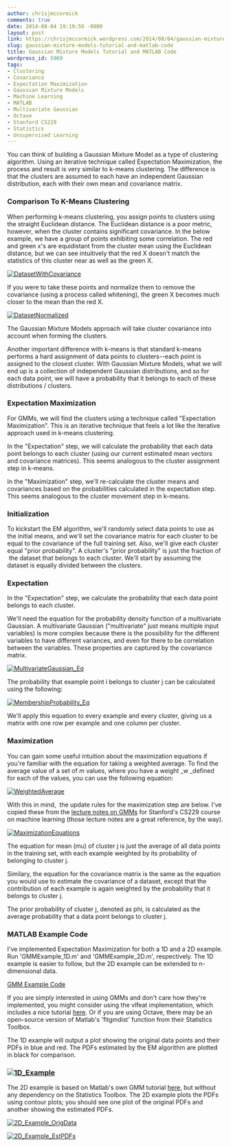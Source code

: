 ```yaml
---
author: chrisjmccormick
comments: true
date: 2014-08-04 19:19:59 -0800
layout: post
link: https://chrisjmccormick.wordpress.com/2014/08/04/gaussian-mixture-models-tutorial-and-matlab-code/
slug: gaussian-mixture-models-tutorial-and-matlab-code
title: Gaussian Mixture Models Tutorial and MATLAB Code
wordpress_id: 5969
tags:
- Clustering
- Covariance
- Expectation Maximization
- Gaussian Mixture Models
- Machine Learning
- MATLAB
- Multivariate Gaussian
- Octave
- Stanford CS229
- Statistics
- Unsupervised Learning
---
```


You can think of building a Gaussian Mixture Model as a type of clustering algorithm. Using an iterative technique called Expectation Maximization, the process and result is very similar to k-means clustering. The difference is that the clusters are assumed to each have an independent Gaussian distribution, each with their own mean and covariance matrix.


### Comparison To K-Means Clustering


When performing k-means clustering, you assign points to clusters using the straight Euclidean distance. The Euclidean distance is a poor metric, however, when the cluster contains significant covariance. In the below example, we have a group of points exhibiting some correlation. The red and green x's are equidistant from the cluster mean using the Euclidean distance, but we can see intuitively that the red X doesn't match the statistics of this cluster near as well as the green X.

[![DatasetWithCovariance](http://chrisjmccormick.files.wordpress.com/2014/07/datasetwithcovariance.png)](http://chrisjmccormick.files.wordpress.com/2014/07/datasetwithcovariance.png)

If you were to take these points and normalize them to remove the covariance (using a process called whitening), the green X becomes much closer to the mean than the red X.

[![DatasetNormalized](http://chrisjmccormick.files.wordpress.com/2014/07/datasetnormalized.png)](http://chrisjmccormick.files.wordpress.com/2014/07/datasetnormalized.png)

The Gaussian Mixture Models approach will take cluster covariance into account when forming the clusters.

Another important difference with k-means is that standard k-means performs a hard assignment of data points to clusters--each point is assigned to the closest cluster. With Gaussian Mixture Models, what we will end up is a collection of independent Gaussian distributions, and so for each data point, we will have a probability that it belongs to each of these distributions / clusters.


### Expectation Maximization


For GMMs, we will find the clusters using a technique called "Expectation Maximization". This is an iterative technique that feels a lot like the iterative approach used in k-means clustering.

In the "Expectation" step, we will calculate the probability that each data point belongs to each cluster (using our current estimated mean vectors and covariance matrices). This seems analogous to the cluster assignment step in k-means.

In the "Maximization" step, we'll re-calculate the cluster means and covariances based on the probabilities calculated in the expectation step. This seems analogous to the cluster movement step in k-means.


### Initialization


To kickstart the EM algorithm, we'll randomly select data points to use as the initial means, and we'll set the covariance matrix for each cluster to be equal to the covariance of the full training set. Also, we'll give each cluster equal "prior probability". A cluster's "prior probability" is just the fraction of  the dataset that belongs to each cluster. We'll start by assuming the dataset is equally divided between the clusters.


### Expectation


In the "Expectation" step, we calculate the probability that each data point belongs to each cluster.

We'll need the equation for the probability density function of a multivariate Gaussian. A multivariate Gaussian ("multivariate" just means multiple input variables) is more complex because there is the possibility for the different variables to have different variances, and even for there to be correlation between the variables. These properties are captured by the covariance matrix.

[![MultivariateGaussian_Eq](http://chrisjmccormick.files.wordpress.com/2014/08/multivariategaussian_eq.png)](https://chrisjmccormick.files.wordpress.com/2014/08/multivariategaussian_eq.png)

The probability that example point i belongs to cluster j can be calculated using the following:

[![MembershipProbability_Eq](http://chrisjmccormick.files.wordpress.com/2014/08/membershipprobability_eq.png)](https://chrisjmccormick.files.wordpress.com/2014/08/membershipprobability_eq.png)

We'll apply this equation to every example and every cluster, giving us a matrix with one row per example and one column per cluster.


### Maximization


You can gain some useful intuition about the maximization equations if you're familiar with the equation for taking a weighted average. To find the average value of a set of _m_ values, where you have a weight _w _defined for each of the values, you can use the following equation:

[![WeightedAverage](http://chrisjmccormick.files.wordpress.com/2014/02/weightedaverage1.png)](http://chrisjmccormick.files.wordpress.com/2014/02/weightedaverage1.png)



With this in mind,  the update rules for the maximization step are below. I've copied these from the [lecture notes on GMMs](http://cs229.stanford.edu/notes/cs229-notes7b.pdf) for Stanford's CS229 course on machine learning (those lecture notes are a great reference, by the way).



[![MaximizationEquations](http://chrisjmccormick.files.wordpress.com/2014/08/maximizationequations1.png)](https://chrisjmccormick.files.wordpress.com/2014/08/maximizationequations1.png)

The equation for mean (mu) of cluster j is just the average of all data points in the training set, with each example weighted by its probability of belonging to cluster j.

Similary, the equation for the covariance matrix is the same as the equation you would use to estimate the covariance of a dataset, except that the contribution of each example is again weighted by the probability that it belongs to cluster j.

The prior probability of cluster j, denoted as phi, is calculated as the average probability that a data point belongs to cluster j.


### MATLAB Example Code


I've implemented Expectation Maximization for both a 1D and a 2D example. Run 'GMMExample_1D.m' and 'GMMExample_2D.m', respectively. The 1D example is easier to follow, but the 2D example can be extended to n-dimensional data.

[GMM Example Code](https://dl.dropboxusercontent.com/u/94180423/GMM_Examples_v2014_08_04.zip)

If you are simply interested in using GMMs and don't care how they're implemented, you might consider using the vlfeat implementation, which includes a nice tutorial [here](http://www.vlfeat.org/overview/gmm.html). Or if you are using Octave, there may be an open-source version of Matlab's 'fitgmdist' function from their Statistics Toolbox.

The 1D example will output a plot showing the original data points and their PDFs in blue and red. The PDFs estimated by the EM algorithm are plotted in black for comparison.


### [![1D_Example](http://chrisjmccormick.files.wordpress.com/2014/08/1d_example.png)](https://chrisjmccormick.files.wordpress.com/2014/08/1d_example.png)


The 2D example is based on Matlab's own GMM tutorial [here](http://www.mathworks.com/help/stats/gaussian-mixture-models.html), but without any dependency on the Statistics Toolbox. The 2D example plots the PDFs using contour plots; you should see one plot of the original PDFs and another showing the estimated PDFs.

[![2D_Example_OrigData](http://chrisjmccormick.files.wordpress.com/2014/08/2d_example_origdata1.png)](https://chrisjmccormick.files.wordpress.com/2014/08/2d_example_origdata1.png)



[![2D_Example_EstPDFs](http://chrisjmccormick.files.wordpress.com/2014/08/2d_example_estpdfs.png)](https://chrisjmccormick.files.wordpress.com/2014/08/2d_example_estpdfs.png)
